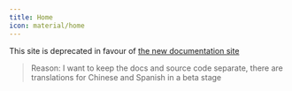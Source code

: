 ```yaml
---
title: Home
icon: material/home
---
```


This site is deprecated in favour of 
[the new documentation site](https://flexcyon-docs.readthedocs.io/en/latest/)

> Reason: I want to keep the docs and source code separate,
> there are translations for Chinese and Spanish in a beta stage
